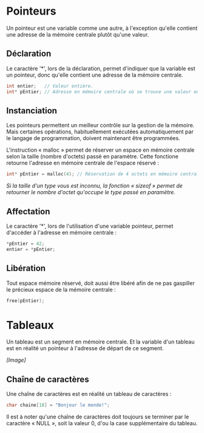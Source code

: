 # Pointeurs #

Un pointeur est une variable comme une autre, à l'exception qu'elle contient une adresse de la mémoire centrale plutôt qu'une valeur.

## Déclaration ##

Le caractère '*', lors de la déclaration, permet d'indiquer que la variable est un pointeur, donc qu'elle contient une adresse de la mémoire centrale.

```c
int entier;   // Valeur entière.
int* pEntier; // Adresse en mémoire centrale où se trouve une valeur entière.
```

## Instanciation ##

Les pointeurs permettent un meilleur contrôle sur la gestion de la mémoire. Mais certaines opérations, habituellement exécutées automatiquement par le langage de programmation, doivent maintenant être programmées.

L'instruction « malloc » permet de réserver un espace en mémoire centrale selon la taille (nombre d'octets) passé en paramètre. Cette fonctione retourne l'adresse en mémoire centrale de l'espace réservé :

```c
int* pEntier = malloc(4); // Réservation de 4 octets en mémoire centrale et stockage de l'adresse de cet espace dans le pointeur « pEntier ».
```

*Si la taille d'un type vous est inconnu, la fonction « sizeof » permet de retourner le nombre d'octet qu'occupe le type passé en paramètre.*

## Affectation ##

Le caractère '*', lors de l'utilisation d'une variable pointeur, permet d'accéder à l'adresse en mémoire centrale :

```c
*pEntier = 42;
entier = *pEntier;
```

## Libération ##

Tout espace mémoire réservé, doit aussi être libéré afin de ne pas gaspiller le précieux espace de la mémoire centrale :

```c
free(pEntier);
```

# Tableaux #

Un tableau est un segment en mémoire centrale. Et la variable d'un tableau est en réalité un pointeur à l'adresse de départ de ce segment.

*[Image]*

## Chaîne de caractères ##

Une chaîne de caractères est en réalité un tableau de caractères :

```C
char chaine[18] = "Bonjour le monde!";
```

Il est à noter qu'une chaîne de caractères doit toujours se terminer par le caractère « NULL », soit la valeur 0, d'ou la case supplémentaire du tableau.